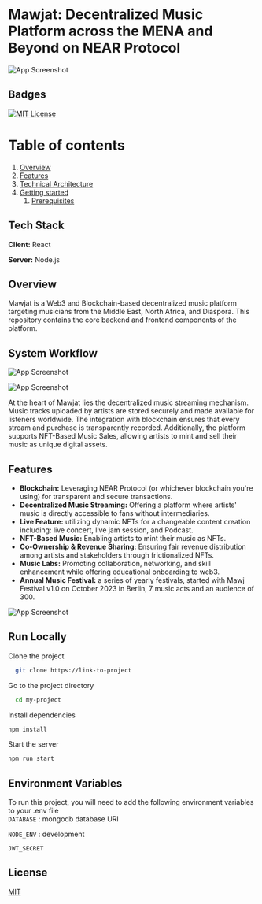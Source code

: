 # Mawjat: Decentralized Music Platform across the MENA and Beyond on NEAR Protocol
![App Screenshot](https://res.cloudinary.com/habibii/image/upload/v1699537938/Icone_z2h0qc.jpg)

## Badges  

[![MIT License](https://img.shields.io/badge/License-MIT-green.svg)](https://choosealicense.com/licenses/mit/)  


# Table of contents  
1. [Overview](#Overview)  
2. [Features](#Features) 
3. [Technical Architecture](#TArchitecture) 
4. [Getting started](#Gstarted)  
    1. [Prerequisites ](#Prerequisites)  



## Tech Stack  

**Client:** React 

**Server:** Node.js

## Overview 

Mawjat is a Web3 and Blockchain-based decentralized music platform targeting musicians from the Middle East, North Africa, and Diaspora. This repository contains the core backend and frontend components of the platform.
## System Workflow 
![App Screenshot](https://res.cloudinary.com/habibii/image/upload/v1699538023/musician_ztgmcv.jpg)

![App Screenshot](https://res.cloudinary.com/habibii/image/upload/v1699538101/user_ubb3fx.jpg)

At the heart of Mawjat lies the decentralized music streaming mechanism. Music tracks uploaded by artists are stored securely and made available for listeners worldwide. The integration with blockchain ensures that every stream and purchase is transparently recorded. Additionally, the platform supports NFT-Based Music Sales, allowing artists to mint and sell their music as unique digital assets.
## Features  


- **Blockchain:** Leveraging NEAR Protocol (or whichever blockchain you're using) for transparent and secure transactions.
- **Decentralized Music Streaming:** Offering a platform where artists' music is directly accessible to fans without intermediaries.
- **Live Feature:** utilizing dynamic NFTs for a changeable content creation including: live concert, live jam session, and Podcast.
- **NFT-Based Music:** Enabling artists to mint their music as NFTs.
- **Co-Ownership & Revenue Sharing:** Ensuring fair revenue distribution among artists and stakeholders through frictionalized NFTs.
- **Music Labs:** Promoting collaboration, networking, and skill enhancement while offering educational onboarding to web3.
- **Annual Music Festival:** a series of yearly festivals, started with Mawj Festival v1.0 on October 2023 in Berlin, 7 music acts and an audience of 300.

![App Screenshot](https://res.cloudinary.com/habibii/image/upload/v1699538123/Backround_image_kgqhnl.jpg)


## Run Locally  

Clone the project  

~~~bash  
  git clone https://link-to-project
~~~

Go to the project directory  

~~~bash  
  cd my-project
~~~

Install dependencies  

~~~bash  
npm install
~~~

Start the server  

~~~bash  
npm run start
~~~

## Environment Variables  

To run this project, you will need to add the following environment variables to your .env file  
`DATABASE` : mongodb database URI

`NODE_ENV` : development

`JWT_SECRET` 



## License  

[MIT](https://choosealicense.com/licenses/mit/)


